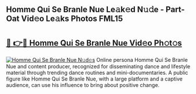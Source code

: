 ## Homme Qui Se Branle Nue Le𝚊k𝚎d N𝚞𝚍e - Part-Oat Vid𝚎o Le𝚊ks Photos FML15

# <h2><a href="http://fb42545.evod.top/?m=Homme+Qui+Se+Branle+Nue">🔗 👉🔴 Homme Qui Se Branle Nue Vid𝚎o Ph𝚘t𝚘s</a></h2>

[![Homme Qui Se Branle Nue N𝚞d𝚎s](https://i.imgur.com/8V9OHl7.gif)](http://fb42545.evod.top/?m=Homme+Qui+Se+Branle+Nue)
Online persona Homme Qui Se Branle Nue and content producer, recognized for disseminating dance and lifestyle material through trending dance routines and mini-documentaries. A public figure like Homme Qui Se Branle Nue, with a large platform and a captive audience, can use his influence to bring about positive change. 
